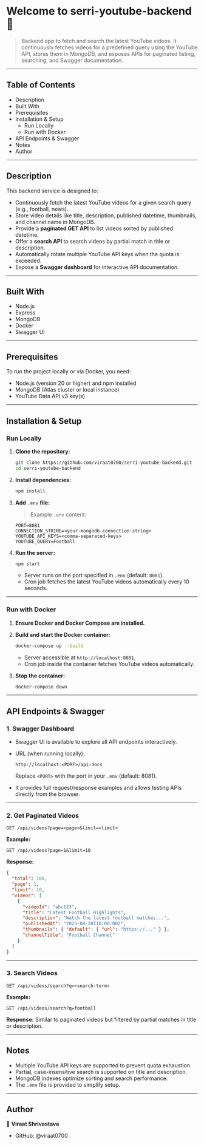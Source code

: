 # Welcome to serri-youtube-backend 👋

> Backend app to fetch and search the latest YouTube videos. It continuously fetches videos for a predefined query using the YouTube API, stores them in MongoDB, and exposes APIs for paginated listing, searching, and Swagger documentation.

---

## Table of Contents

- Description
- Built With
- Prerequisites
- Installation & Setup
  - Run Locally
  - Run with Docker
- API Endpoints & Swagger
- Notes
- Author

---

## Description

This backend service is designed to:

- Continuously fetch the latest YouTube videos for a given search query (e.g., football, news).
- Store video details like title, description, published datetime, thumbnails, and channel name in MongoDB.
- Provide a **paginated GET API** to list videos sorted by published datetime.
- Offer a **search API** to search videos by partial match in title or description.
- Automatically rotate multiple YouTube API keys when the quota is exceeded.
- Expose a **Swagger dashboard** for interactive API documentation.

---

## Built With

- Node.js
- Express
- MongoDB
- Docker
- Swagger UI

---

## Prerequisites

To run the project locally or via Docker, you need:

- Node.js (version 20 or higher) and npm installed
- MongoDB (Atlas cluster or local instance)
- YouTube Data API v3 key(s)

---

## Installation & Setup

### Run Locally

1. **Clone the repository:**

   ```bash
   git clone https://github.com/viraat0700/serri-youtube-backend.git
   cd serri-youtube-backend
   ```

2. **Install dependencies:**

   ```bash
   npm install
   ```

3. **Add** `.env` **file:**

   > Example `.env` content:

   ```env
   PORT=8081
   CONNECTION_STRING=<your-mongodb-connection-string>
   YOUTUBE_API_KEYS=<comma-separated-keys>
   YOUTUBE_QUERY=Football
   ```

4. **Run the server:**

   ```bash
   npm start
   ```

   - Server runs on the port specified in `.env` (default: `8081`).
   - Cron job fetches the latest YouTube videos automatically every 10 seconds.

---

### Run with Docker

1. **Ensure Docker and Docker Compose are installed.**

2. **Build and start the Docker container:**

   ```bash
   docker-compose up --build
   ```

   - Server accessible at `http://localhost:8081`.
   - Cron job inside the container fetches YouTube videos automatically.

3. **Stop the container:**

   ```bash
   docker-compose down
   ```

---

## API Endpoints & Swagger

### 1. Swagger Dashboard

- Swagger UI is available to explore all API endpoints interactively.

- URL (when running locally):

  ```
  http://localhost:<PORT>/api-docs
  ```

  Replace `<PORT>` with the port in your `.env` (default: 8081).

- It provides full request/response examples and allows testing APIs directly from the browser.

---

### 2. Get Paginated Videos

```
GET /api/videos?page=<page>&limit=<limit>
```

**Example:**

```
GET /api/videos?page=1&limit=10
```

**Response:**

```json
{
  "total": 100,
  "page": 1,
  "limit": 10,
  "videos": [
    {
      "videoId": "abc123",
      "title": "Latest Football Highlights",
      "description": "Watch the latest football matches...",
      "publishedAt": "2025-08-28T10:00:00Z",
      "thumbnails": { "default": { "url": "https://..." } },
      "channelTitle": "Football Channel"
    }
  ]
}
```

---

### 3. Search Videos

```
GET /api/videos/search?q=<search-term>
```

**Example:**

```
GET /api/videos/search?q=football
```

**Response:** Similar to paginated videos but filtered by partial matches in title or description.

---

## Notes

- Multiple YouTube API keys are supported to prevent quota exhaustion.
- Partial, case-insensitive search is supported on title and description.
- MongoDB indexes optimize sorting and search performance.
- The `.env` file is provided to simplify setup.

---

## Author

👤 **Viraat Shrivastava**

- GitHub: @viraat0700
